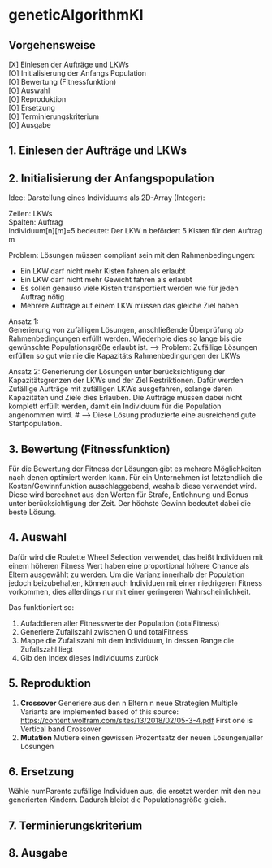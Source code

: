 # geneticAlgorithmKI
## Vorgehensweise
[X] Einlesen der Aufträge und LKWs  
[O] Initialisierung der Anfangs Population  
[O] Bewertung (Fitnessfunktion)  
[O] Auswahl  
[O] Reproduktion     
[O] Ersetzung  
[O] Terminierungskriterium  
[O] Ausgabe  

## 1. Einlesen der Aufträge und LKWs

## 2. Initialisierung der Anfangspopulation
  
Idee: Darstellung eines Individuums als 2D-Array (Integer):  

Zeilen: LKWs  
Spalten: Auftrag  
Individuum[n][m]=5 bedeutet: Der LKW n befördert 5 Kisten für den Auftrag m

Problem: Lösungen müssen compliant sein mit den Rahmenbedingungen:
- Ein LKW darf nicht mehr Kisten fahren als erlaubt
- Ein LKW darf nicht mehr Gewicht fahren als erlaubt
- Es sollen genauso viele Kisten transportiert werden wie für jeden Auftrag nötig
- Mehrere Aufträge auf einem LKW müssen das gleiche Ziel haben

Ansatz 1:  
Generierung von zufälligen Lösungen, anschließende Überprüfung ob Rahmenbedingungen erfüllt werden. Wiederhole dies so lange bis die gewünschte Populationsgröße erlaubt ist.
--> Problem: Zufällige Lösungen erfüllen so gut wie nie die Kapazitäts Rahmenbedingungen der LKWs

Ansatz 2: 
Generierung der Lösungen unter berücksichtigung der Kapazitätsgrenzen der LKWs und der Ziel Restriktionen. Dafür werden Zufällige Aufträge mit zufälligen LKWs ausgefahren, solange deren Kapazitäten und Ziele dies Erlauben. Die Aufträge müssen dabei nicht komplett erfüllt werden, damit ein Individuum für die Population angenommen wird. #
--> Diese Lösung produzierte eine ausreichend gute Startpopulation.

## 3. Bewertung (Fitnessfunktion)  
Für die Bewertung der Fitness der Lösungen gibt es mehrere Möglichkeiten nach denen optimiert werden kann. Für ein Unternehmen ist letztendlich die Kosten/Gewinnfunktion ausschlaggebend, weshalb diese verwendet wird. Diese wird berechnet aus den Werten für Strafe, Entlohnung und Bonus unter berücksichtigung der Zeit.
Der höchste Gewinn bedeutet dabei die beste Lösung.

## 4. Auswahl
Dafür wird die Roulette Wheel Selection verwendet, das heißt Individuen mit einem höheren Fitness Wert haben eine proportional höhere Chance als Eltern ausgewählt zu werden. Um die Varianz innerhalb der Population jedoch beizubehalten, können auch Individuen mit einer niedrigeren Fitness vorkommen, dies allerdings nur mit einer geringeren Wahrscheinlichkeit. 

Das funktioniert so:
1. Aufaddieren aller Fitnesswerte der Population (totalFitness)
2. Generiere Zufallszahl zwischen 0 und totalFitness
3. Mappe die Zufallszahl mit dem Individuum, in dessen Range die Zufallszahl liegt
4. Gib den Index dieses Individuums zurück

## 5. Reproduktion
1. **Crossover**
Generiere aus den n Eltern n neue Strategien
Multiple Variants are implemented based of this source: https://content.wolfram.com/sites/13/2018/02/05-3-4.pdf
First one is Vertical band Crossover
2. **Mutation**
Mutiere einen gewissen Prozentsatz der neuen Lösungen/aller Lösungen

## 6. Ersetzung
Wähle numParents zufällige Individuen aus, die ersetzt werden mit den neu generierten Kindern. Dadurch bleibt die Populationsgröße gleich.
## 7. Terminierungskriterium
## 8. Ausgabe